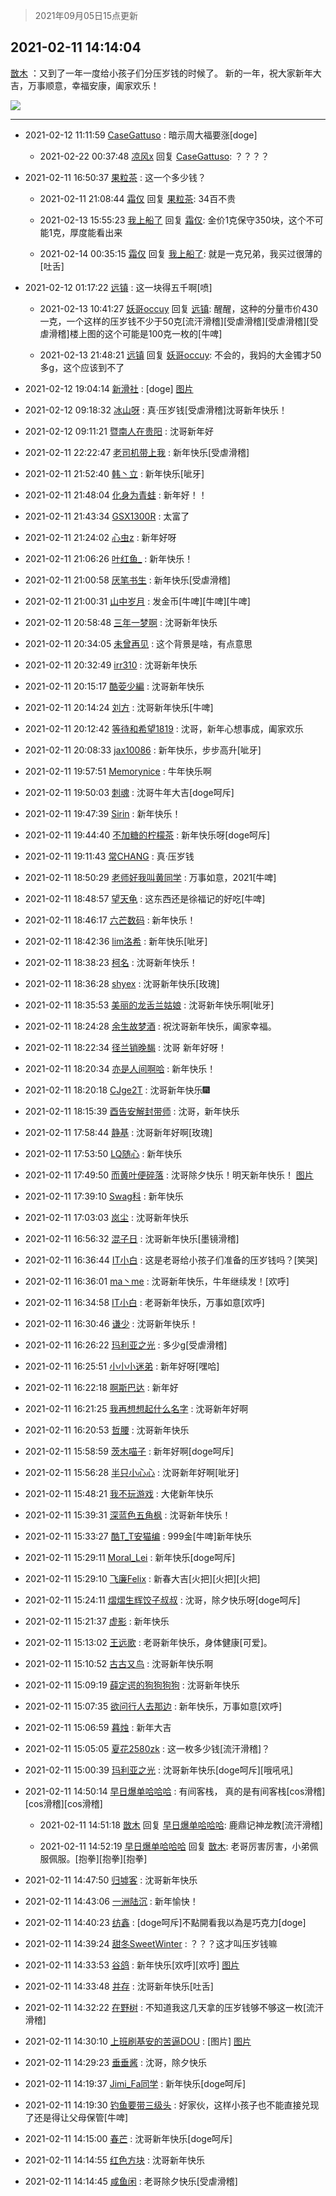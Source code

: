 > 2021年09月05日15点更新
<link rel="stylesheet" href="https://cdn.jsdelivr.net/gh/taotie6/sampleJSON@main/css/photo_show.css">


 ## 2021-02-11 14:14:04 

 [㪚木](https://www.coolapk.com/feed/24810687?shareKey=MDJkZTY2NmQ2ZDlhNjEzMTc3YmY~) ：又到了一年一度给小孩子们分压岁钱的时候了。
新的一年，祝大家新年大吉，万事顺意，幸福安康，阖家欢乐！ 

<div class="album">
<img class="img-item" src="http://image.coolapk.com/feed/2021/0211/14/1081091_dc8d4c1d_4043_3828@1728x2010.jpeg" />
</div>

 ------- 

- 2021-02-12 11:11:59 [CaseGattuso](uid=1275642) : 暗示周大福要涨[doge] 

    - 2021-02-22 00:37:48 [凉风x](uid=1300277) 回复 [CaseGattuso](uid=1275642): ？？？？ 

- 2021-02-11 16:50:37 [果粒茶](uid=1028454) : 这一个多少钱？ 

    - 2021-02-11 21:08:44 [霜仅](uid=1386953) 回复 [果粒茶](uid=1028454): 34百不贵 

    - 2021-02-13 15:55:23 [我上船了](uid=441422) 回复 [霜仅](uid=1386953): 金价1克保守350块，这个不可能1克，厚度能看出来 

    - 2021-02-14 00:35:15 [霜仅](uid=1386953) 回复 [我上船了](uid=441422): 就是一克兄弟，我买过很薄的[吐舌] 

- 2021-02-12 01:17:22 [远镇](uid=1471248) : 这一块得五千啊[喷] 

    - 2021-02-13 10:41:27 [妖哥occuy](uid=1388591) 回复 [远镇](uid=1471248): 醒醒，这种的分量市价430一克，一个这样的压岁钱不少于50克[流汗滑稽][受虐滑稽][受虐滑稽][受虐滑稽]楼上图的这个可能是100克一枚的[牛啤] 

    - 2021-02-13 21:48:21 [远镇](uid=1471248) 回复 [妖哥occuy](uid=1388591): 不会的，我妈的大金镯才50多g，这个应该到不了 

- 2021-02-12 19:04:14 [新滑社](uid=2627292) : [doge] [图片](http://image.coolapk.com/feed/2021/0212/19/2627292_e57d251c_7852_0219@593x365.jpeg)

- 2021-02-12 09:18:32 [冰山呀](uid=1245744) : 真·压岁钱[受虐滑稽]沈哥新年快乐！ 

- 2021-02-12 09:11:21 [暨南人在贵阳](uid=2427652) : 沈哥新年好 

- 2021-02-11 22:22:47 [老司机带上我](uid=1912353) : 新年快乐[受虐滑稽] 

- 2021-02-11 21:52:40 [韩丶立](uid=682352) : 新年快乐[呲牙] 

- 2021-02-11 21:48:04 [化身为青蛙](uid=1209189) : 新年好！！ 

- 2021-02-11 21:43:34 [GSX1300R](uid=2881715) : 太富了 

- 2021-02-11 21:24:02 [心虫z](uid=151532) : 新年好呀 

- 2021-02-11 21:06:26 [叶红鱼_](uid=728808) : 新年快乐！ 

- 2021-02-11 21:00:58 [厌笔书生](uid=1585734) : 新年快乐[受虐滑稽] 

- 2021-02-11 21:00:31 [山中岁月](uid=2158518) : 发金币[牛啤][牛啤][牛啤] 

- 2021-02-11 20:58:48 [三年一梦啊](uid=1706749) : 沈哥新年快乐 

- 2021-02-11 20:34:05 [未曾再见](uid=666403) : 这个背景是啥，有点意思 

- 2021-02-11 20:32:49 [irr310](uid=636373) : 沈哥新年快乐 

- 2021-02-11 20:15:17 [酷荌少編](uid=2564936) : 沈哥新年快乐 

- 2021-02-11 20:14:24 [刘方](uid=2727798) : 沈哥新年快乐[牛啤] 

- 2021-02-11 20:12:42 [等待和希望1819](uid=2954783) : 沈哥，新年心想事成，阖家欢乐 

- 2021-02-11 20:08:33 [jax10086](uid=797822) : 新年快乐，步步高升[呲牙] 

- 2021-02-11 19:57:51 [Memorynice](uid=499040) : 牛年快乐啊 

- 2021-02-11 19:50:03 [刺魂](uid=1662383) : 沈哥牛年大吉[doge呵斥] 

- 2021-02-11 19:47:39 [Sirin](uid=1860924) : 新年快乐！ 

- 2021-02-11 19:44:40 [不加糖的柠檬茶](uid=1973003) : 新年快乐呀[doge呵斥] 

- 2021-02-11 19:11:43 [常CHANG](uid=2190258) : 真·压岁钱 

- 2021-02-11 18:50:29 [老师好我叫黄同学](uid=1577656) : 万事如意，2021[牛啤] 

- 2021-02-11 18:48:57 [望天龟](uid=1618563) : 这东西还是徐福记的好吃[牛啤] 

- 2021-02-11 18:46:17 [六芒数码](uid=2190130) : 新年快乐！ 

- 2021-02-11 18:42:36 [lim洛希](uid=816320) : 新年快乐[呲牙] 

- 2021-02-11 18:38:23 [柯名](uid=1565155) : 沈哥新年快乐！ 

- 2021-02-11 18:36:28 [shyex](uid=629300) : 沈哥新年快乐[玫瑰] 

- 2021-02-11 18:35:53 [美丽的龙舌兰姑娘](uid=1174309) : 沈哥新年快乐啊[呲牙] 

- 2021-02-11 18:24:28 [余生故梦酒](uid=686082) : 祝沈哥新年快乐，阖家幸福。 

- 2021-02-11 18:22:34 [径兰销晚馤](uid=3126440) : 沈哥 新年好呀！ 

- 2021-02-11 18:20:34 [亦是人间啊哈](uid=4119252) : 新年快乐！ 

- 2021-02-11 18:20:18 [CJge2T](uid=504673) : 沈哥新年快乐🎆 

- 2021-02-11 18:15:39 [酉告安解封带师](uid=1199540) : 沈哥，新年快乐 

- 2021-02-11 17:58:44 [静基](uid=1353091) : 沈哥新年好啊[玫瑰] 

- 2021-02-11 17:53:50 [LQ随心](uid=1002360) : 新年快乐 

- 2021-02-11 17:49:50 [而黄叶便碎落](uid=2845514) : 沈哥除夕快乐！明天新年快乐！ [图片](http://image.coolapk.com/feed/2021/0211/17/2845514_ac3d45cf_6961_9226@380x672.gif)

- 2021-02-11 17:39:10 [Swag科](uid=3229387) : 新年快乐 

- 2021-02-11 17:03:03 [岚尘](uid=1308250) : 沈哥新年快乐 

- 2021-02-11 16:56:32 [混子日](uid=1878276) : 沈哥新年快乐[墨镜滑稽] 

- 2021-02-11 16:36:44 [IT小白](uid=1002886) : 这是老哥给小孩子们准备的压岁钱吗？[笑哭] 

- 2021-02-11 16:36:01 [ma丶me](uid=2218610) : 沈哥新年快乐，牛年继续发！[欢呼] 

- 2021-02-11 16:34:58 [IT小白](uid=1002886) : 老哥新年快乐，万事如意[欢呼] 

- 2021-02-11 16:30:46 [谦少](uid=1529438) : 沈哥新年快乐！ 

- 2021-02-11 16:26:22 [玛利亚之光](uid=3142203) : 多少g[受虐滑稽] 

- 2021-02-11 16:25:51 [小小小迷弟](uid=1846299) : 新年好呀[嘿哈] 

- 2021-02-11 16:22:18 [啊斯巴达](uid=1579776) : 新年好 

- 2021-02-11 16:21:25 [我再想想起什么名字](uid=3270461) : 沈哥新年好啊 

- 2021-02-11 16:20:53 [哲腰](uid=3314896) : 沈哥新年快乐 

- 2021-02-11 15:58:59 [茨木喵子](uid=2155035) : 新年好啊[doge呵斥] 

- 2021-02-11 15:56:28 [半只小心心](uid=1559932) : 沈哥新年好啊[呲牙] 

- 2021-02-11 15:48:21 [我不玩游戏](uid=3058829) : 大佬新年快乐 

- 2021-02-11 15:39:31 [深蓝色五角枫](uid=1803264) : 沈哥新年快乐！ 

- 2021-02-11 15:33:27 [酷T_T安猫编](uid=3220399) : 999金[牛啤]新年快乐 

- 2021-02-11 15:29:11 [Moral_Lei](uid=1204855) : 新年快乐[doge呵斥] 

- 2021-02-11 15:29:10 [飞廉Felix](uid=900024) : 新春大吉[火把][火把][火把] 

- 2021-02-11 15:24:11 [熠熠生辉饺子叔叔](uid=2476035) : 沈哥，除夕快乐呀[doge呵斥] 

- 2021-02-11 15:21:37 [虚影](uid=1411988) : 新年快乐 

- 2021-02-11 15:13:02 [王远歌](uid=1626374) : 老哥新年快乐，身体健康[可爱]。 

- 2021-02-11 15:10:52 [古古又鸟](uid=1049013) : 沈哥新年快乐啊 

- 2021-02-11 15:09:19 [薛定谔的狗狗狗狗](uid=2327954) : 沈哥新年快乐 

- 2021-02-11 15:07:35 [欲问行人去那边](uid=826969) : 新年快乐，万事如意[欢呼] 

- 2021-02-11 15:06:59 [暮烛](uid=915575) : 新年大吉 

- 2021-02-11 15:05:05 [夏花2580zk](uid=858641) : 这一枚多少钱[流汗滑稽]？ 

- 2021-02-11 15:00:39 [玛利亚之光](uid=3142203) : 沈哥新年快乐[doge呵斥][哦吼吼] 

- 2021-02-11 14:50:14 [早日爆单哈哈哈](uid=2188936) : 有间客栈，
真的是有间客栈[cos滑稽][cos滑稽][cos滑稽] 

    - 2021-02-11 14:51:18 [㪚木](uid=1081091) 回复 [早日爆单哈哈哈](uid=2188936): 鹿鼎记神龙教[流汗滑稽] 

    - 2021-02-11 14:52:19 [早日爆单哈哈哈](uid=2188936) 回复 [㪚木](uid=1081091): 老哥厉害厉害，小弟佩服佩服。[抱拳][抱拳][抱拳] 

- 2021-02-11 14:47:50 [归墟客](uid=3287587) : 沈哥新年快乐 

- 2021-02-11 14:43:06 [一洲陆沉](uid=889471) : 新年愉快！ 

- 2021-02-11 14:40:23 [纺鑫](uid=2571167) : [doge呵斥]不點開看我以為是巧克力[doge] 

- 2021-02-11 14:39:24 [甜冬SweetWinter](uid=1967207) : ？？？这才叫压岁钱嘛 

- 2021-02-11 14:33:53 [谷鸽](uid=785729) : 新年快乐[欢呼][欢呼] [图片](http://image.coolapk.com/feed/2021/0211/14/785729_3fc6e5d5_5231_4761@3328x2490.jpeg)

- 2021-02-11 14:33:48 [并存](uid=1248138) : 沈哥新年快乐[吐舌] 

- 2021-02-11 14:32:22 [在野树](uid=2774886) : 不知道我这几天拿的压岁钱够不够这一枚[流汗滑稽] 

- 2021-02-11 14:30:10 [上班刷基安的苦逼DOU](uid=919898) : [图片] [图片](http://image.coolapk.com/feed/2021/0211/14/919898_af5b17c5_5007_7202@1800x4000.jpeg)

- 2021-02-11 14:29:23 [垂垂酱](uid=3689810) : 沈哥，除夕快乐 

- 2021-02-11 14:19:37 [Jimi_Fa同学](uid=658442) : 新年快乐[doge呵斥] 

- 2021-02-11 14:19:30 [钓鱼要带三级头](uid=2964216) : 好家伙，这样小孩子也不能直接兑现了还是得让父母保管[牛啤] 

- 2021-02-11 14:15:00 [春芒](uid=730959) : 沈哥新年快乐[doge呵斥] 

- 2021-02-11 14:14:55 [红色方块](uid=825268) : 沈哥新年快乐 

- 2021-02-11 14:14:45 [咸鱼闲](uid=3783511) : 老哥除夕快乐[受虐滑稽] 

